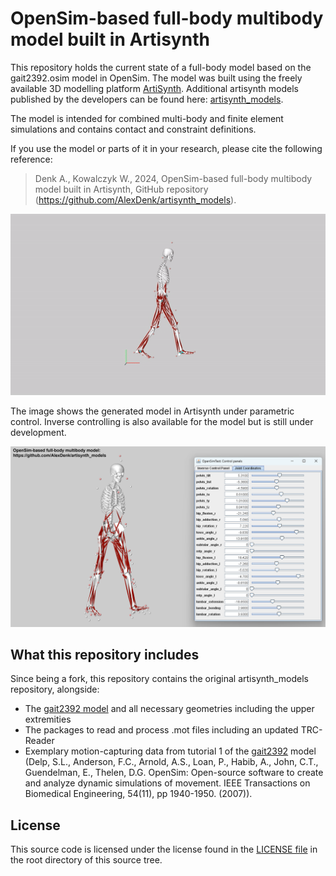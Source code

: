 # OpenSim-based full-body multibody model built in Artisynth
This repository holds the current state of a full-body model based on the gait2392.osim model in OpenSim. The model was built using the freely available 3D modelling platform [ArtiSynth](https://www.artisynth.org/Main/HomePage). Additional artisynth models published by the developers can be found here: [artisynth_models](https://github.com/artisynth/artisynth_models).


The model is intended for combined multi-body and finite element simulations and contains contact and constraint definitions.

If you use the model or parts of it in your research, please cite the following reference:
> Denk A., Kowalczyk W., 2024, OpenSim-based full-body multibody model built in Artisynth, GitHub repository (https://github.com/AlexDenk/artisynth_models).

![General model overview](Gait2392_Demo.gif)

The image shows the generated model in Artisynth under parametric control. Inverse controlling is also available for the model but is still under development.

![Inverse Simulation overview](Gait2392_Demo.png)

## What this repository includes
Since being a fork, this repository contains the original artisynth_models repository, alongside:
* The [gait2392 model](src/artisynth/models/diss) and all necessary geometries including the upper extremities
* The packages to read and process .mot files including an updated TRC-Reader
* Exemplary motion-capturing data from tutorial 1 of the [gait2392](https://simtk.org/frs/?group_id=91) model (Delp, S.L., Anderson, F.C., Arnold, A.S., Loan, P., Habib, A., John, C.T., Guendelman, E., Thelen, D.G. OpenSim: Open-source software to create and analyze dynamic simulations of movement. IEEE Transactions on Biomedical Engineering, 54(11), pp 1940-1950. (2007)).

## License
This source code is licensed under the license found in the [LICENSE file](LICENSE) in the root directory of this source tree.
